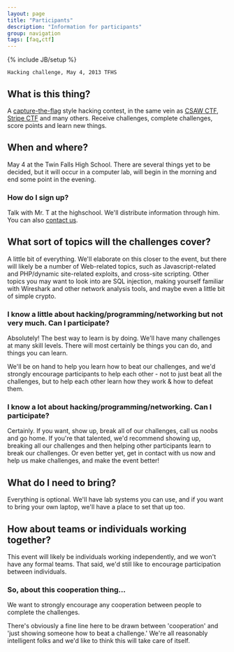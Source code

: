 ```yaml
---
layout: page
title: "Participants"
description: "Information for participants"
group: navigation
tags: [faq,ctf]
---
```

{% include JB/setup %}

	Hacking challenge, May 4, 2013 TFHS

## What is this thing?

A [capture-the-flag](http://en.wikipedia.org/wiki/Capture_the_flag) style hacking contest, in the same vein as [CSAW CTF](https://csawctf.poly.edu/), [Stripe CTF](https://stripe-ctf.com/) and many others. Receive challenges, complete challenges, score points and learn new things.

## When and where?

May 4 at the Twin Falls High School.
There are several things yet to be decided, but it will occur in a computer lab, will begin in the morning and end some point in the evening. 

### How do I sign up?

Talk with Mr. T at the highschool.  We'll distribute information through him.  You can also [contact us](about.html).

## What sort of topics will the challenges cover?

A little bit of everything. We'll elaborate on this closer to the event, but there will likely be a number of Web-related topics, such as Javascript-related and PHP/dynamic site-related exploits, and cross-site scripting. Other topics you may want to look into are SQL injection, making yourself familiar with Wireshark and other network analysis tools, and maybe even a little bit of simple crypto. 



### I know a little about hacking/programming/networking but not very much. Can I participate?

Absolutely! The best way to learn is by doing. We'll have many challenges at many skill levels. There will most certainly be things you can do, and things you can learn.

We'll be on hand to help you learn how to beat our challenges, and we'd strongly encourage participants to help each other - not to just beat all the challenges, but to help each other learn how they work & how to defeat them.

### I know a lot about hacking/programming/networking. Can I participate?

Certainly. If you want, show up, break all of our challenges, call us noobs and go home. If you're that talented, we'd recommend showing up, breaking all our challenges and then helping other participants learn to break our challenges. Or even better yet, get in contact with us now and help us make challenges, and make the event better!

## What do I need to bring?

Everything is optional. We'll have lab systems you can use, and if you want to bring your own laptop, we'll have a place to set that up too.

## How about teams or individuals working together?

This event will likely be individuals working independently, and we won't have any formal teams. That said, we'd still like to encourage participation between individuals.

### So, about this cooperation thing…

We want to strongly encourage any cooperation between people to complete the challenges.

There's obviously a fine line here to be drawn between 'cooperation' and 'just showing someone how to beat a challenge.'  We're all reasonably intelligent folks and we'd like to think this will take care of itself.
